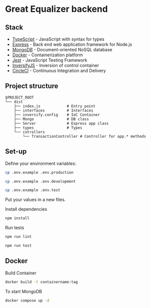 # Great Equalizer backend

## Stack

- [TypeScript](https://www.typescriptlang.org/) - JavaScript with syntax for types
- [Express](https://expressjs.com/) - Back end web application framework for Node.js
- [MongoDB](https://www.mongodb.com/) - Document-oriented NoSQL database
- [Docker](https://www.docker.com/) - Containerization platform
- [Jest](https://jestjs.io/) - JavaScript Testing Framework
- [InversifyJS](https://inversify.io/) - Inversion of control container
- [CircleCI](https://circleci.com/) - Continuous Integration and Delivery

## Project structure

```
$PROJECT_ROOT
└── dist
    ├── index.js            # Entry point
    ├── interfaces          # Interfaces
    ├── inversify.config    # IoC Container
    ├── Mongo               # DB class
    ├── Server              # Express app class
    ├── types               # Types
    └── cotrollers    
        └── TransactionController # Controller for app.* methods
```

## Set-up

Define your environment variables:
```bash
cp .env.example .env.production 
```

```bash
cp .env.example .env.development
```

```bash
cp .env.example .env.test
```
Put your values in a new files.

Install dependencies

```bash
npm install 
```

Run tests

```bash
npm run lint
```

```bash
npm run test
```

## Docker

Build Container

```bash
docker build -t containername:tag
```

To start MongoDB  

```bash
docker compose up -d
```
